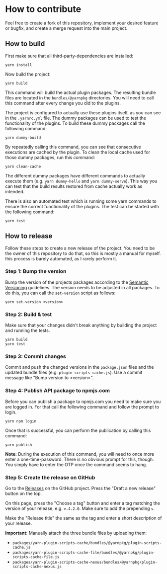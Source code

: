 # How to contribute

Feel free to create a fork of this repository, implement your desired feature or bugfix, and create a merge request into the main project.

## How to build

First make sure that all third-party-dependencies are installed:

```shell
yarn install
```

Now build the project:

```shell
yarn build
```

This command will build the actual plugin packages.
The resulting bundle files are located in the `bundles/@yarnpkg`
 directories.
You will need to call this command after every change you did to the plugins.

The project is configured to actually use these plugins itself, as you can see in the `.yarnrc.yml` file.
The dummy packages can be used to test the functionality of the plugins.
To build these dummy packages call the following command:

```shell
yarn dummy-build
```

By repeatedly calling this command, you can see that consecutive executions are cached by the plugin.
To clean the local cache used for those dummy packages, run this command:

```shell
yarn clean-cache
```

The different dummy packages have different commands to actually execute them (e.g. `yarn dummy-hello` and `yarn dummy-serve`).
This way you can test that the build results restored from cache actually work as intended.

There is also an automated test which is running some yarn commands to ensure the correct functionality of the plugins.
The test can be started with the following command:

```shell
yarn test
```

## How to release

Follow these steps to create a new release of the project.
You need to be the owner of this repository to do that, so this is mostly a manual for myself.
this process is barely automated, as I rarely perform it.

### Step 1: Bump the version

Bump the version of the projects packages according to the [Semantic Versioning](https://semver.org/) guidelines.
The version needs to be adjusted in all packages.
To do this, you can call the `set-version` script as follows:

```shell
yarn set-version <version>
```

### Step 2: Build & test

Make sure that your changes didn't break anything by building the project and running the tests.

```shell
yarn build
yarn test
```

### Step 3: Commit changes

Commit and push the changed versions in the `package.json` files and the updated bundle files (e.g. `plugin-scripts-cache.js`).
Use a commit message like "Bump version to &lt;version&gt;".

### Step 4: Publish API package to npmjs.com

Before you can publish a package to npmjs.com you need to make sure you are logged in.
For that call the following command and follow the prompt to login.

```shell
yarn npm login
```

Once that is successful, you can perform the publication by calling this command:

```shell
yarn publish
```

**Note:** During the execution of this command, you will need to once more enter a one-time-password. There is no obvious prompt for this, though.
You simply have to enter the OTP once the command seems to hang.

### Step 5: Create the release on GitHub

Go to the [Releases](https://github.com/rgischk/yarn-scripts-cache/releases) on the GitHub project.
Press the "Draft a new release" button on the top.

On this page, press the "Choose a tag" button and enter a tag matching the version of your release, e.g. `v.4.2.0`. Make sure to add the prepending `v`.

Make the "Release title" the same as the tag and enter a short description of your release.

**Important:** Manually attach the three bundle files by uploading them:
* `packages/yarn-plugin-scripts-cache/bundles/@yarnpkg/plugin-scripts-cache.js`
* `packages/yarn-plugin-scripts-cache-file/bundles/@yarnpkg/plugin-scripts-cache-file.js`
* `packages/yarn-plugin-scripts-cache-nexus/bundles/@yarnpkg/plugin-scripts-cache-nexus.js`